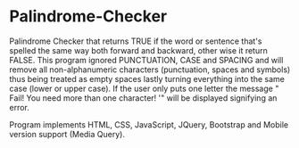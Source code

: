 # Palindrome-Checker
Palindrome Checker that returns TRUE if the word or sentence that's spelled the same way both forward and backward, other wise it return FALSE. This program ignored PUNCTUATION, CASE and SPACING and will remove all non-alphanumeric characters (punctuation, spaces and symbols) thus being treated as empty spaces lastly turning everything into the same case (lower or upper case). If the user only puts one letter the message " Fail! You need more than one character! '" will be displayed signifying an error.

Program implements HTML, CSS, JavaScript, JQuery, Bootstrap and Mobile version support (Media Query).
